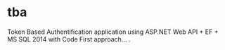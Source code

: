 # tba
Token Based Authentification application using ASP.NET Web API + EF + MS SQL 2014 with Code First approach...
.
